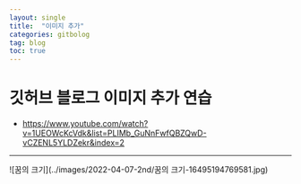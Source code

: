 ```yaml
---
layout: single
title:  "이미지 추가"
categories: gitbolog
tag: blog
toc: true
---
```



# 깃허브 블로그 이미지 추가 연습 

- https://www.youtube.com/watch?v=1UEOWcKcVdk&list=PLIMb_GuNnFwfQBZQwD-vCZENL5YLDZekr&index=2

---

![꿈의 크기](../images/2022-04-07-2nd/꿈의 크기-16495194769581.jpg)